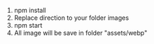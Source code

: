 1. npm install
2. Replace direction to your folder images
3. npm start
4. All image will be save in folder "assets/webp"
